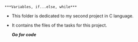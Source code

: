	***Variables, if...else, while***

* This folder is dedicated to my second project in C language.

* It contains the files of the tasks for this project.

	***Go for code***

